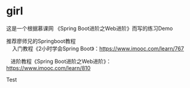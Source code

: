 # girl

这是一个根据慕课网 《Spring Boot进阶之Web进阶》而写的练习Demo

推荐廖师兄的Springboot教程  
    
    入门教程《2小时学会Spring Boot》：https://www.imooc.com/learn/767
    
    进阶教程《Spring Boot进阶之Web进阶》：https://www.imooc.com/learn/810

Test
